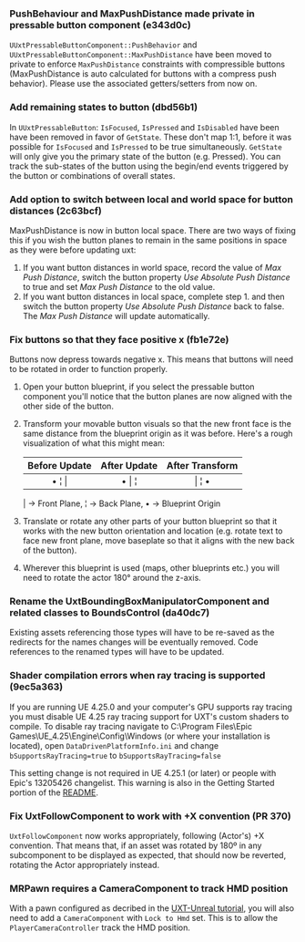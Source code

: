 ### PushBehaviour and MaxPushDistance made private in pressable button component (e343d0c)

`UUxtPressableButtonComponent::PushBehavior` and `UUxtPressableButtonComponent::MaxPushDistance` have been moved to private to enforce `MaxPushDistance` constraints with compressible buttons (MaxPushDistance is auto calculated for buttons with a compress push behavior). Please use the associated getters/setters from now on.

### Add remaining states to button (dbd56b1)

In `UUxtPressableButton`: `IsFocused`, `IsPressed` and `IsDisabled` have been have been removed in favor of `GetState`. These don't map 1:1, before it was possible for `IsFocused` and `IsPressed` to be true simultaneously. `GetState` will only give you the primary state of the button (e.g. Pressed). You can track the sub-states of the button using the begin/end events triggered by the button or combinations of overall states.

### Add option to switch between local and world space for button distances (2c63bcf)
MaxPushDistance is now in button local space. There are two ways of fixing this if you wish the button planes to remain in the same positions in space as they were before updating uxt:
  1. If you want button distances in world space, record the value of _Max Push Distance_, switch the button property _Use Absolute Push Distance_ to true and set _Max Push Distance_ to the old value.
  2. If you want button distances in local space, complete step 1. and then switch the button property _Use Absolute Push Distance_ back to false. The _Max Push Distance_ will update automatically.

### Fix buttons so that they face positive x (fb1e72e)
Buttons now depress towards negative x. This means that buttons will need to be rotated in order to function properly.
  1. Open your button blueprint, if you select the pressable button component you'll notice that the button planes are now aligned with the other side of the button.
  2. Transform your movable button visuals so that the new front face is the same distance from the blueprint origin as it was before. Here's a rough visualization of what this might mean:

     | Before Update | After Update | After Transform |
     | :-: | :-: | :-: |
     | • ¦ \| | • \| ¦ | \| ¦ • |

     | → Front Plane, ¦ → Back Plane, • → Blueprint Origin
  3. Translate or rotate any other parts of your button blueprint so that it works with the new button orientation and location (e.g. rotate text to face new front plane, move baseplate so that it aligns with the new back of the button).
  4. Wherever this blueprint is used (maps, other blueprints etc.) you will need to rotate the actor 180° around the z-axis.

### Rename the UxtBoundingBoxManipulatorComponent and related classes to BoundsControl (da40dc7)

Existing assets referencing those types will have to be re-saved as the redirects for the names changes will be eventually removed. Code references to the renamed types will have to be updated.

### Shader compilation errors when ray tracing is supported (9ec5a363)
If you are running UE 4.25.0 and your computer's GPU supports ray tracing you must disable UE 4.25 ray tracing support for UXT's custom shaders to compile. To disable ray tracing navigate to C:\Program Files\Epic Games\UE_4.25\Engine\Config\Windows (or where your installation is located), open `DataDrivenPlatformInfo.ini` and change `bSupportsRayTracing=true` to `bSupportsRayTracing=false`

This setting change is not required in UE 4.25.1 (or later) or people with Epic's 13205426 changelist. This warning is also in the Getting Started portion of the [README](../../README.md).

### Fix UxtFollowComponent to work with +X convention (PR 370)
`UxtFollowComponent` now works appropriately, following (Actor's) +X convention. That means that, if an asset was rotated by 180º in any subcomponent to be displayed as expected, that should now be reverted, rotating the Actor appropriately instead.

### MRPawn requires a CameraComponent to track HMD position
With a pawn configured as decribed in the [UXT-Unreal tutorial](https://docs.microsoft.com/en-us/windows/mixed-reality/unreal-uxt-ch3#create-a-pawn), you will also need to add a `CameraComponent` with `Lock to Hmd` set. This is to allow the `PlayerCameraController` track the HMD position.
